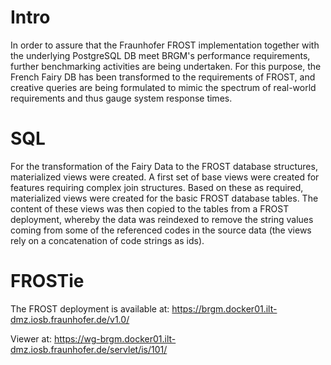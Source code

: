 # Intro

In order to assure that the Fraunhofer FROST implementation together with the underlying PostgreSQL DB meet BRGM's performance requirements, further benchmarking activities are being undertaken. For this purpose, the French Fairy DB has been transformed to the requirements of FROST, and creative queries are being formulated to mimic the spectrum of real-world requirements and thus gauge system response times.

# SQL
For the transformation of the Fairy Data to the FROST database structures, materialized views were created. 
A first set of base views were created for features requiring complex join structures. Based on these as required, materialized views were created for the basic FROST database tables. The content of these views was then copied to the tables from a FROST deployment, whereby the data was reindexed to remove the string values coming from some of the referenced codes in the source data (the views rely on a concatenation of code strings as ids).

# FROSTie

The FROST deployment is available at:
https://brgm.docker01.ilt-dmz.iosb.fraunhofer.de/v1.0/

Viewer at:
https://wg-brgm.docker01.ilt-dmz.iosb.fraunhofer.de/servlet/is/101/
